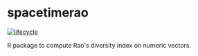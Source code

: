 # spacetimerao
 
[![lifecycle](https://img.shields.io/badge/lifecycle-experimental-orange.svg)](https://www.tidyverse.org/lifecycle/#experimental)


R package to compute Rao's diversity index on numeric vectors.
